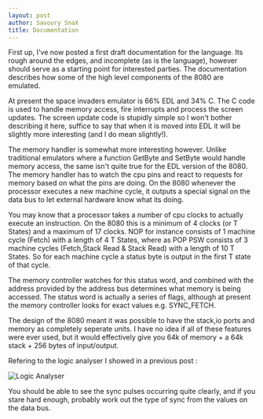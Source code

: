 ```yaml
---
layout: post
author: Savoury SnaX
title: Documentation
---
```


 First up, I've now posted a first draft documentation for the language. Its rough around the edges, and incomplete (as is the language), however should serve as a starting point for interested parties. The documentation describes how some of the high level components of the 8080 are emulated.

 At present the space invaders emulator is 66% EDL and 34% C. The C code is used to handle memory access, fire interrupts and process the screen updates. The screen update code is stupidly simple so I won't bother describing it here, suffice to say that when it is moved into EDL it will be slightly more interesting (and I do mean slightly!).

 The memory handler is somewhat more interesting however. Unlike traditional emulators where a function GetByte and SetByte would handle memory access, the same isn't quite true for the EDL version of the 8080. The memory handler has to watch the cpu pins and react to requests for memory based on what the pins are doing. On the 8080 whenever the processor executes a new machine cycle, it outputs a special signal on the data bus to let external hardware know what its doing.

 You may know that a processor takes a number of cpu clocks to actually execute an instruction. On the 8080 this is a minimum of 4 clocks (or T States) and a maximum of 17 clocks. NOP for instance consists of 1 machine cycle (Fetch) with a length of 4 T States, where as POP PSW consists of 3 machine cycles (Fetch,Stack Read & Stack Read) with a length of 10 T States. So for each machine cycle a status byte is output in the first T state of that cycle.

 The memory controller watches for this status word, and combined with the address provided by the address bus determines what memory is being accessed. The status word is actually a series of flags, although at present the memory controller looks for exact values e.g. SYNC_FETCH.

 The design of the 8080 meant it was possible to have the stack,io ports and memory as completely seperate units. I have no idea if all of these features were ever used, but it would effectively give you 64k of memory + a 64k stack + 256 bytes of input/output.

 Refering to the logic analyser I showed in a previous post :

 ![Logic Analyser](/EDL/images/timing.png)

 You should be able to see the sync pulses occurring quite clearly, and if you stare hard enough, probably work out the type of sync from the values on the data bus.

   

